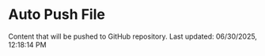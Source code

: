 # Auto Push File

Content that will be pushed to GitHub repository.
Last updated: 06/30/2025, 12:18:14 PM